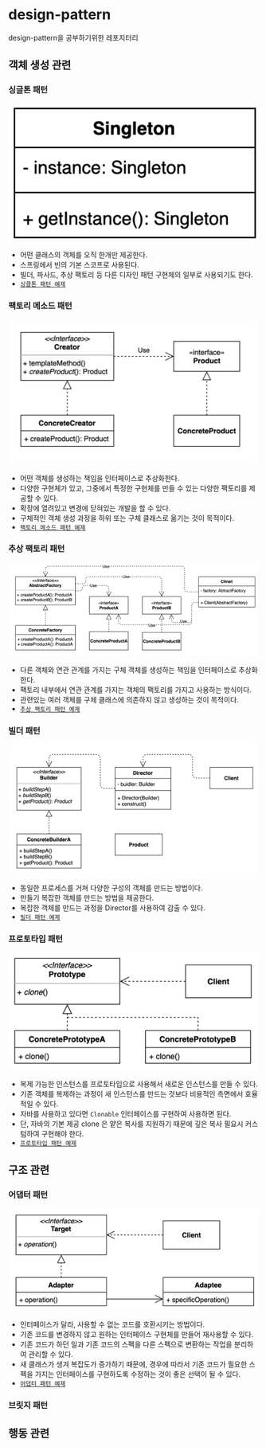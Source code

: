 # design-pattern
design-pattern을 공부하기위한 레포지터리

## 객체 생성 관련
### 싱글톤 패턴
![singleton](./img/singleton.png)
- 어떤 클래스의 객체를 오직 한개만 제공한다.
- 스프링에서 빈의 기본 스코프로 사용된다.
- 빌더, 파사드, 추상 팩토리 등 다른 디자인 패턴 구현체의 일부로 사용되기도 한다. 
- [`싱클톤 패턴 예제`](src/main/java/example/_1_creational/_1_singleton)

### 팩토리 메소드 패턴
![factory_method](./img/factory_method.png)
- 어떤 객체를 생성하는 책임을 인터페이스로 추상화한다.
- 다양한 구현체가 있고, 그중에서 특정한 구현체를 만들 수 있는 다양한 팩토리를 제공할 수 있다.
- 확장에 열려있고 변경에 닫혀있는 개발을 할 수 있다.
- 구체적인 객체 생성 과정을 하위 또는 구체 클래스로 옮기는 것이 목적이다.
- [`팩토리 메소드 패턴 예제`](src/main/java/example/_1_creational/_2_factory_method)

### 추상 팩토리 패턴
![abstract_factory](./img/abstract_factory.png)
- 다른 객체와 연관 관계를 가지는 구체 객체를 생성하는 책임을 인터페이스로 추상화한다.
- 팩토리 내부에서 연관 관계를 가지는 객체의 팩토리를 가지고 사용하는 방식이다.
- 관련있는 여러 객체를 구체 클래스에 의존하지 않고 생성하는 것이 목적이다.
- [`추상 팩토리 패턴 예제`](src/main/java/example/_1_creational/_3_abstract_factory)

### 빌더 패턴
![builder](./img/builder.png)
- 동일한 프로세스를 거쳐 다양한 구성의 객체를 만드는 방법이다.
- 만들기 복잡한 객체를 만드는 방법을 제공한다.
- 복잡한 객체를 만드는 과정을 Director를 사용하여 감출 수 있다.
- [`빌더 패턴 예제`](src/main/java/example/_1_creational/_4_builder)

### 프로토타입 패턴
![prototype](./img/prototype.png)
- 복제 가능한 인스턴스를 프로토타입으로 사용해서 새로운 인스턴스를 만들 수 있다.
- 기존 객체를 복제하는 과정이 새 인스턴스를 만드는 것보다 비용적인 측면에서 효율적일 수 있다.
- 자바를 사용하고 있다면 `Clonable` 인터페이스를 구현하여 사용하면 된다.
- 단, 자바의 기본 제공 clone 은 얕은 복사를 지원하기 때문에 깊은 복사 필요시 커스텀하여 구현해야 한다. 
- [`프로토타입 패턴 예제`](src/main/java/example/_1_creational/_5_prototype)

## 구조 관련
### 어댑터 패턴
![adapter](./img/adapter.png)
- 인터페이스가 달라, 사용할 수 없는 코드를 호환시키는 방법이다.
- 기존 코드를 변경하지 않고 원하는 인터페이스 구현체를 만들어 재사용할 수 있다.
- 기존 코드가 하던 일과 기존 코드의 스펙을 다른 스펙으로 변환하는 작업을 분리하여 관리할 수 있다.
- 새 클래스가 생겨 복잡도가 증가하기 때문에, 경우에 따라서 기존 코드가 필요한 스펙을 가지는 인터페이스를 구현하도록 수정하는 것이 좋은 선택이 될 수 있다.
- [`어댑터 패턴 예제`](src/main/java/example/_2_structural/_1_adapter)

### 브릿지 패턴

## 행동 관련

